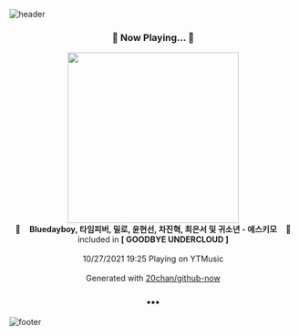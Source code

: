 ![header](https://capsule-render.vercel.app/api?type=wave&height=170&section=header&text=Hi.%20I'm%20SHIFT&fontColor=090707&fontAlignX=45&fontAlignY=65&fontSize=100)

<h3 align="center">🎵 Now Playing... 🎵</h3>
<p align="center">
  <a href="https://music.youtube.com/watch?v=mog1tDQKDps">
    <img width="300" src="https://lh3.googleusercontent.com/s5WH_6VaE29qGT4yQH93gWY8plsLr6nCTrk-N3D8lb42CSFjlQo3dyjMoSkpzKeX7s2dyRoBH9AQWQxV">
  </a>
  <br>
  🎵&nbsp&nbsp&nbsp <b>Bluedayboy, 타임피버, 밀로, 윤현선, 차진혁, 최은서 및 귀소년 - 에스키모</b> &nbsp&nbsp&nbsp🎵
  <br>
  included in <b>[ GOODBYE UNDERCLOUD ]</b>
  
  <br />
  <br />
  10/27/2021 19:25 Playing on YTMusic
  <br />
  <br />
  Generated with <a href="https://github.com/20chan/github-now">20chan/github-now</a>
</p>

<h3 align="center">•••</h3>

![footer](https://capsule-render.vercel.app/api?type=wave&height=150&section=footer)
